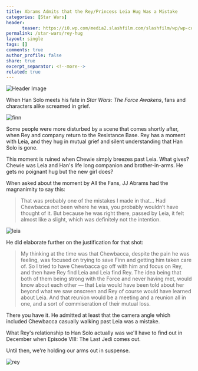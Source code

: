 ```yaml
---
title: Abrams Admits that the Rey/Princess Leia Hug Was a Mistake
categories: [Star Wars]
header:
      teaser: https://i0.wp.com/media2.slashfilm.com/slashfilm/wp/wp-content/images/star-wars-victory-hug-700x294.jpg
permalink: /star-wars/rey-hug
layout: single
tags: []
comments: true
author_profile: false
share: true
excerpt_separator: <!--more-->
related: true
---
```


![Header Image](https://i0.wp.com/media2.slashfilm.com/slashfilm/wp/wp-content/images/star-wars-victory-hug-700x294.jpg)

When Han Solo meets his fate in *Star Wars: The Force Awakens*, fans and characters alike screamed in grief. 

![finn](http://i.imgur.com/v8DXiwa.jpg)

Some people were more disturbed by a scene that comes shortly after, when Rey and company return to the Resistance Base. Rey has a moment with Leia, and they hug in mutual grief and silent understanding that Han Solo is gone. 

This moment is ruined when Chewie simply breezes past Leia. What gives? Chewie was Leia and Han's life long companion and brother-in-arms. He gets no poignant hug but the new girl does? 

When asked about the moment by All the Fans, JJ Abrams had the magnanimity to say this: 



>That was probably one of the mistakes I made in that... Had Chewbacca not been where he was, you probably wouldn’t have thought of it. But because he was right there, passed by Leia, it felt almost like a slight, which was definitely not the intention.

![leia](http://i.dailymail.co.uk/i/pix/2015/10/20/11/2D957D8700000578-3280234-image-a-17_1445336449812.jpg)

He did elaborate further on the justification for that shot: 

>My thinking at the time was that Chewbacca, despite the pain he was feeling, was focused on trying to save Finn and getting him taken care of. So I tried to have Chewbacca go off with him and focus on Rey, and then have Rey find Leia and Leia find Rey. The idea being that both of them being strong with the Force and never having met, would know about each other — that Leia would have been told about her beyond what we saw onscreen and Rey of course would have learned about Leia. And that reunion would be a meeting and a reunion all in one, and a sort of commiseration of their mutual loss.

There you have it. He admitted at least that the camera angle which included Chewbacca casually walking past Leia was a mistake. 


What Rey's relationship to Han Solo actually was we'll have to find out in December when Episode VIII: The Last Jedi comes out. 

Until then, we're holding our arms out in suspense. 

![rey](http://vignette2.wikia.nocookie.net/starwars/images/0/04/Rey_returns_lightsaber_TFA.png/revision/latest?cb=20160416224042)